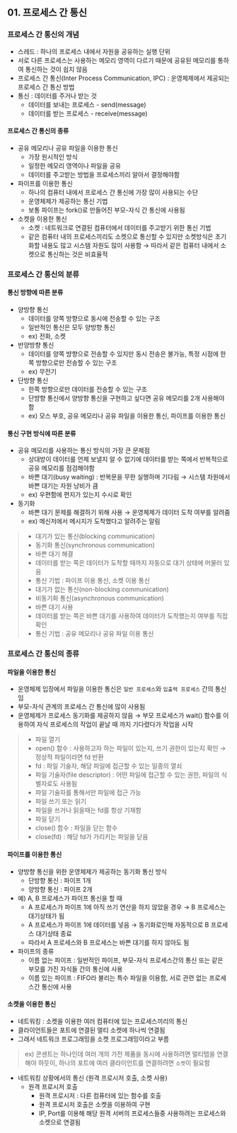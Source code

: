 ## 01. 프로세스 간 통신
### 프로세스 간 통신의 개념
- 스레드 : 하나의 프로세스 내에서 자원을 공유하는 실행 단위
- 서로 다른 프로세스는 사용하는 메모리 영역이 다르기 때문에 공유된 메모리를 통하여 통신하는 것이 쉽지 않음
- 프로세스 간 통신(Inter Process Communication, IPC) : 운영체제에서 제공되는 프로세스 간 통신 방법
- 통신 : 데이터를 주거나 받는 것
  - 데이터를 보내는 프로세스 - send(message)
  - 데이터를 받는 프로세스 - receive(message)

#### 프로세스 간 통신의 종류
- 공유 메모리나 공유 파일을 이용한 통신
  - 가장 원시적인 방식
  - 일정한 메모리 영역이나 파일을 공유
  - 데이터를 주고받는 방법을 프로세스끼리 알아서 결정해야함
- 파이프를 이용한 통신
  - 하나의 컴퓨터 내에서 프로세스 간 통신에 가장 많이 사용되는 수단
  - 운영체제가 제공하는 통신 기법
  - 보통 파이프는 fork()로 만들어진 부모-자식 간 통신에 사용됨
- 소켓을 이용한 통신 
  - 소켓 : 네트워크로 연결된 컴퓨터에서 데이터를 주고받기 위한 통신 기법
  - 같은 컴퓨터 내의 프로세스끼리도 소켓으로 통신할 수 있지만 소켓방식은 초기화할 내용도 많고 시스템 자원도 많이 사용함 → 따라서 같은 컴퓨터 내에서 소켓으로 통신하는 것은 비효율적


### 프로세스 간 통신의 분류
#### 통신 방향에 따른 분류
- 양방향 통신
  - 데이터를 양쪽 방향으로 동시에 전송할 수 있는 구조
  - 일반적인 통신은 모두 양방향 통신
  - ex) 전화, 소켓
- 반양방향 통신
  - 데이터를 양쪽 뱡향으로 전송할 수 있지만 동시 전송은 불가능, 특정 시점에 한쪽 방향으로만 전송할 수 있는 구조
  - ex) 무전기
- 단방향 통신
  - 한쪽 방향으로만 데이터를 전송할 수 있는 구조
  - 단뱡향 통신에서 양방향 통신을 구현하고 싶다면 공유 메모리를 2개 사용해야 함
  - ex) 모스 부호, 공유 메모리나 공유 파일을 이용한 통신, 파이프를 이용한 통신

#### 통신 구현 방식에 따른 분류
- 공유 메모리를 사용하는 통신 방식의 가장 큰 문제점
  - 상대방이 데이터를 언제 보낼지 알 수 없기에 데이터를 받는 쪽에서 반복적으로 공유 메모리를 점검해야함
  - 바쁜 대기(busy waiting) : 반복문을 무한 실행하며 기다림 → 시스템 차원에서 바쁜 대기는 자원 낭비가 큼
  - ex) 우편함에 편지가 있는지 수시로 확인
- 동기화
  - 바쁜 대기 문제를 해결하기 위해 사용 → 운영체제가 데이터 도착 여부를 알려줌
  - ex) 메신저에서 메시지가 도착했다고 알려주는 알림
>- 대기가 있는 통신(blocking communication)
>  - 동기화 통신(synchronous communication)
>  - 바쁜 대기 해결
>  - 데이터를 받는 쪽은 데이터가 도착할 때까지 자동으로 대기 상태에 머물러 있음
>  - 통신 기법 : 파이프 이용 통신, 소켓 이용 통신
>- 대기가 없는 통신(non-blocking communication)
>  - 비동기화 통신(asynchronous communication)
>  - 바쁜 대기 사용
>  - 데이터를 받는 쪽은 바쁜 대기를 사용하여 데이터가 도착했는지 여부를 직접 확인
>  - 통신 기법 : 공유 메모리나 공유 파일 이용 통신


### 프로세스 간 통신의 종류
#### 파일을 이용한 통신
- 운영체제 입장에서 파일을 이용한 통신은 `일반 프로세스`와 `입출력 프로세스` 간의 통신임
- 부모-자식 관계의 프로세스 간 통신에 많이 사용됨
- 운영체제가 프로세스 동기화를 제공하지 않음 → 부모 프로세스가 wait() 함수를 이용하여 자식 프로세스의 작업이 끝날 때 까지 기다렸다가 작업을 시작
>- 파일 열기
>  - open() 함수 : 사용하고자 하는 파일이 있는지, 쓰기 권한이 있는지 확인 → 정상적 파일이라면 fd 반환
>  - fd : 파일 기술자, 해당 파일에 접근할 수 있는 일종의 열쇠
>  - 파일 기술자(file descriptor) : 어떤 파일에 접근할 수 있는 권한, 파일의 식별자로도 사용됨
>  - 파일 기술자를 통해서만 파일에 접근 가능
>- 파일 쓰기 또는 읽기
>  - 파일을 쓰거나 읽을때는 fd를 항상 기재함
>- 파일 닫기
>  - close() 함수 : 파일을 닫는 함수
>  - close(fd) : 해당 fd가 가리키는 파일을 닫음

#### 파이프를 이용한 통신
- 양방향 통신을 위한 운영체제가 제공하는 동기화 통신 방식
  - 단방향 통신 : 파이프 1개
  - 양방향 통신 : 파이프 2개
- 예) A, B 프로세스가 파이프 통신을 할 때
  - A 프로세스가 파이프 1에 아직 쓰기 연산을 하지 않았을 경우 → B 프로세스는 대기상태가 됨
  - A 프로세스가 파이프 1에 데이터를 넣음 → 동기화로인해 자동적으로 B 프로세스 대기상태 종료
  - 따라서 A 프로세스와 B 프로세스는 바쁜 대기를 하지 않아도 됨
- 파이프의 종류
  - 이름 없는 파이프 : 일반적인 파이프, 부모-자식 프로세스간의 통신 또는 같은 부모를 가진 자식들 간의 통신에 사용
  - 이름 있는 파이프 : FIFO라 불리는 특수 파일을 이용함, 서로 관련 없는 프로세스간 통신에 사용

#### 소켓을 이용한 통신
- 네트워킹 : 소켓을 이용한 여러 컴퓨터에 있는 프로세스끼리의 통신 
- 클라이언트들은 포트에 연결된 멀티 소켓에 하나씩 연결됨
- 그래서 네트워크 프로그래밍을 소켓 프로그래밍이라고 부름
> ex) 콘센트는 하나인데 여러 개의 가전 제품을 동시에 사용하려면 멀티탭을 연결해야 하듯이, 하나의 포트에 여러 클라이언트를 연결하려면 `소켓`이 필요함
- 네트워킹 상황에서의 통신 (원격 프로시저 호출, 소켓 사용)
  - 원격 프로시저 호출
    - 원격 프로시저 : 다른 컴퓨터에 있는 함수를 호출
    - 원격 프로시저 호출은 소켓을 이용하여 구현
    - IP, Port를 이용해 해당 원격 서버의 프로세스들중 사용하려는 프로세스와 소켓으로 연결됨